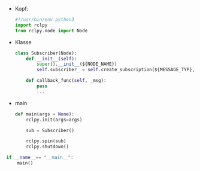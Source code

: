- Kopf:
	```python
	#!/usr/bin/env python3
	import rclpy
	from rclpy.node import Node
	```
- Klasse
	```python
	class Subscriber(Node):
		def __init__(self):
			super().__init__(${NODE_NAME})
			self.subscriber_ = self.create_subscription(${MESSAGE_TYP}, "${TOPIC_NAME}", self.callback_func, 10)
	
		def callback_func(self, _msg):
			pass
			...
	```
- main
	```python
	def main(args = None):
		rclpy.init(args=args)
	
		sub = Subscriber()
	
		rclpy.spin(sub)
		rclpy.shutdown()
	```

```python
if __name__== "__main__":
	main()
```